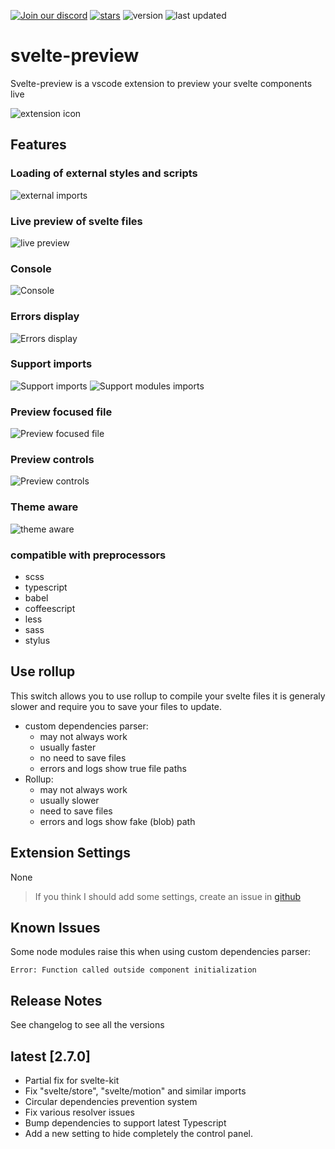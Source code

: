 [![Join our discord](https://img.shields.io/discord/881522554286792714?color=%235865f2&logo=discord&logoColor=%23fff&style=for-the-badge)](https://discord.gg/dE8xgATM67)
[![stars](https://img.shields.io/github/stars/rafalou38/svelte-preview?color=%23FFA505&logo=github&style=for-the-badge)](https://github.com/rafalou38/svelte-preview/stargazers)
![version](https://img.shields.io/visual-studio-marketplace/v/RafaelMartinez.svelte-preview?color=%230f&style=for-the-badge)
![last updated](https://img.shields.io/visual-studio-marketplace/last-updated/RafaelMartinez.svelte-preview?style=for-the-badge)

# svelte-preview

Svelte-preview is a vscode extension to preview your svelte components live 


![extension icon](media/logo.png)

## Features

### Loading of external styles and scripts

![external imports](images/external.png)


### Live preview of svelte files

![live preview](images/2.0.0/live%20preview.gif)

### Console

![Console](images/2.0.0/console.gif)

### Errors display

![Errors display](images/2.0.0/errors.gif)

### Support imports

![Support imports](images/2.0.0/imports.gif)
![Support modules imports](images/2.0.0/modules.gif)

### Preview focused file

![Preview focused file](images/2.0.0/unlock.gif)

### Preview controls

![Preview controls](images/2.0.0/controls.gif)

### Theme aware

![theme aware](images/2.0.0/themeAware.gif)

### compatible with preprocessors

- scss
- typescript
- babel
- coffeescript
- less
- sass
- stylus

## Use rollup

This switch allows you to use rollup to compile your svelte files it is generaly slower and require you to save your files to update.

- custom dependencies parser:
  - may not always work
  - usually faster
  - no need to save files
  - errors and logs show true file paths
- Rollup:
  - may not always work
  - usually slower
  - need to save files
  - errors and logs show fake (blob) path

## Extension Settings

None

> If you think I should add some settings, create an issue in [github](https://github.com/rafalou38/svelte-preview/issues)

## Known Issues

Some node modules raise this when using custom dependencies parser:

    Error: Function called outside component initialization

## Release Notes

See changelog to see all the versions

## latest [2.7.0]

+ Partial fix for svelte-kit
+ Fix "svelte/store", "svelte/motion" and similar imports
+ Circular dependencies prevention system
+ Fix various resolver issues
+ Bump dependencies to support latest Typescript
+ Add a new setting to hide completely the control panel.